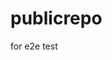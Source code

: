 # publicrepo
for e2e test





































































































































































































































































































































































































































































































































































































































































































































































































































































































































































































































































































































































































































































































































































































































































































































































































































































































































































































































































































































































































































































































